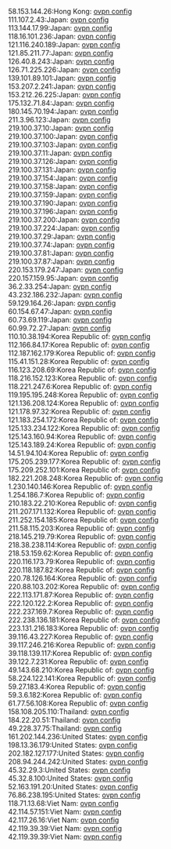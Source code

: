 58.153.144.26:Hong Kong: [ovpn config](vpn/58_153_144_26.ovpn)  
111.107.2.43:Japan: [ovpn config](vpn/111_107_2_43.ovpn)  
113.144.17.99:Japan: [ovpn config](vpn/113_144_17_99.ovpn)  
118.16.101.236:Japan: [ovpn config](vpn/118_16_101_236.ovpn)  
121.116.240.189:Japan: [ovpn config](vpn/121_116_240_189.ovpn)  
121.85.211.77:Japan: [ovpn config](vpn/121_85_211_77.ovpn)  
126.40.8.243:Japan: [ovpn config](vpn/126_40_8_243.ovpn)  
126.71.225.226:Japan: [ovpn config](vpn/126_71_225_226.ovpn)  
139.101.89.101:Japan: [ovpn config](vpn/139_101_89_101.ovpn)  
153.207.2.241:Japan: [ovpn config](vpn/153_207_2_241.ovpn)  
153.212.26.225:Japan: [ovpn config](vpn/153_212_26_225.ovpn)  
175.132.71.84:Japan: [ovpn config](vpn/175_132_71_84.ovpn)  
180.145.70.194:Japan: [ovpn config](vpn/180_145_70_194.ovpn)  
211.3.96.123:Japan: [ovpn config](vpn/211_3_96_123.ovpn)  
219.100.37.10:Japan: [ovpn config](vpn/219_100_37_10.ovpn)  
219.100.37.100:Japan: [ovpn config](vpn/219_100_37_100.ovpn)  
219.100.37.103:Japan: [ovpn config](vpn/219_100_37_103.ovpn)  
219.100.37.11:Japan: [ovpn config](vpn/219_100_37_11.ovpn)  
219.100.37.126:Japan: [ovpn config](vpn/219_100_37_126.ovpn)  
219.100.37.131:Japan: [ovpn config](vpn/219_100_37_131.ovpn)  
219.100.37.154:Japan: [ovpn config](vpn/219_100_37_154.ovpn)  
219.100.37.158:Japan: [ovpn config](vpn/219_100_37_158.ovpn)  
219.100.37.159:Japan: [ovpn config](vpn/219_100_37_159.ovpn)  
219.100.37.190:Japan: [ovpn config](vpn/219_100_37_190.ovpn)  
219.100.37.196:Japan: [ovpn config](vpn/219_100_37_196.ovpn)  
219.100.37.200:Japan: [ovpn config](vpn/219_100_37_200.ovpn)  
219.100.37.224:Japan: [ovpn config](vpn/219_100_37_224.ovpn)  
219.100.37.29:Japan: [ovpn config](vpn/219_100_37_29.ovpn)  
219.100.37.74:Japan: [ovpn config](vpn/219_100_37_74.ovpn)  
219.100.37.81:Japan: [ovpn config](vpn/219_100_37_81.ovpn)  
219.100.37.87:Japan: [ovpn config](vpn/219_100_37_87.ovpn)  
220.153.179.247:Japan: [ovpn config](vpn/220_153_179_247.ovpn)  
220.157.159.95:Japan: [ovpn config](vpn/220_157_159_95.ovpn)  
36.2.33.254:Japan: [ovpn config](vpn/36_2_33_254.ovpn)  
43.232.186.232:Japan: [ovpn config](vpn/43_232_186_232.ovpn)  
59.129.164.26:Japan: [ovpn config](vpn/59_129_164_26.ovpn)  
60.154.67.47:Japan: [ovpn config](vpn/60_154_67_47.ovpn)  
60.73.69.119:Japan: [ovpn config](vpn/60_73_69_119.ovpn)  
60.99.72.27:Japan: [ovpn config](vpn/60_99_72_27.ovpn)  
110.10.38.194:Korea Republic of: [ovpn config](vpn/110_10_38_194.ovpn)  
112.166.84.17:Korea Republic of: [ovpn config](vpn/112_166_84_17.ovpn)  
112.187.162.179:Korea Republic of: [ovpn config](vpn/112_187_162_179.ovpn)  
115.41.151.28:Korea Republic of: [ovpn config](vpn/115_41_151_28.ovpn)  
116.123.208.69:Korea Republic of: [ovpn config](vpn/116_123_208_69.ovpn)  
118.216.152.123:Korea Republic of: [ovpn config](vpn/118_216_152_123.ovpn)  
118.221.247.6:Korea Republic of: [ovpn config](vpn/118_221_247_6.ovpn)  
119.195.195.248:Korea Republic of: [ovpn config](vpn/119_195_195_248.ovpn)  
121.136.208.124:Korea Republic of: [ovpn config](vpn/121_136_208_124.ovpn)  
121.178.97.32:Korea Republic of: [ovpn config](vpn/121_178_97_32.ovpn)  
121.183.254.172:Korea Republic of: [ovpn config](vpn/121_183_254_172.ovpn)  
125.133.234.122:Korea Republic of: [ovpn config](vpn/125_133_234_122.ovpn)  
125.143.160.94:Korea Republic of: [ovpn config](vpn/125_143_160_94.ovpn)  
125.143.189.24:Korea Republic of: [ovpn config](vpn/125_143_189_24.ovpn)  
14.51.94.104:Korea Republic of: [ovpn config](vpn/14_51_94_104.ovpn)  
175.205.239.177:Korea Republic of: [ovpn config](vpn/175_205_239_177.ovpn)  
175.209.252.101:Korea Republic of: [ovpn config](vpn/175_209_252_101.ovpn)  
182.221.208.248:Korea Republic of: [ovpn config](vpn/182_221_208_248.ovpn)  
1.230.140.146:Korea Republic of: [ovpn config](vpn/1_230_140_146.ovpn)  
1.254.186.7:Korea Republic of: [ovpn config](vpn/1_254_186_7.ovpn)  
210.183.22.210:Korea Republic of: [ovpn config](vpn/210_183_22_210.ovpn)  
211.207.171.132:Korea Republic of: [ovpn config](vpn/211_207_171_132.ovpn)  
211.252.154.185:Korea Republic of: [ovpn config](vpn/211_252_154_185.ovpn)  
211.58.115.203:Korea Republic of: [ovpn config](vpn/211_58_115_203.ovpn)  
218.145.219.79:Korea Republic of: [ovpn config](vpn/218_145_219_79.ovpn)  
218.38.238.114:Korea Republic of: [ovpn config](vpn/218_38_238_114.ovpn)  
218.53.159.62:Korea Republic of: [ovpn config](vpn/218_53_159_62.ovpn)  
220.116.173.79:Korea Republic of: [ovpn config](vpn/220_116_173_79.ovpn)  
220.118.187.82:Korea Republic of: [ovpn config](vpn/220_118_187_82.ovpn)  
220.78.126.164:Korea Republic of: [ovpn config](vpn/220_78_126_164.ovpn)  
220.88.103.202:Korea Republic of: [ovpn config](vpn/220_88_103_202.ovpn)  
222.113.171.87:Korea Republic of: [ovpn config](vpn/222_113_171_87.ovpn)  
222.120.122.2:Korea Republic of: [ovpn config](vpn/222_120_122_2.ovpn)  
222.237.169.7:Korea Republic of: [ovpn config](vpn/222_237_169_7.ovpn)  
222.238.136.181:Korea Republic of: [ovpn config](vpn/222_238_136_181.ovpn)  
223.131.216.183:Korea Republic of: [ovpn config](vpn/223_131_216_183.ovpn)  
39.116.43.227:Korea Republic of: [ovpn config](vpn/39_116_43_227.ovpn)  
39.117.246.216:Korea Republic of: [ovpn config](vpn/39_117_246_216.ovpn)  
39.118.139.117:Korea Republic of: [ovpn config](vpn/39_118_139_117.ovpn)  
39.122.7.231:Korea Republic of: [ovpn config](vpn/39_122_7_231.ovpn)  
49.143.68.210:Korea Republic of: [ovpn config](vpn/49_143_68_210.ovpn)  
58.224.122.141:Korea Republic of: [ovpn config](vpn/58_224_122_141.ovpn)  
59.27.183.4:Korea Republic of: [ovpn config](vpn/59_27_183_4.ovpn)  
59.3.6.182:Korea Republic of: [ovpn config](vpn/59_3_6_182.ovpn)  
61.77.56.108:Korea Republic of: [ovpn config](vpn/61_77_56_108.ovpn)  
158.108.205.110:Thailand: [ovpn config](vpn/158_108_205_110.ovpn)  
184.22.20.51:Thailand: [ovpn config](vpn/184_22_20_51.ovpn)  
49.228.37.75:Thailand: [ovpn config](vpn/49_228_37_75.ovpn)  
161.202.144.236:United States: [ovpn config](vpn/161_202_144_236.ovpn)  
198.13.36.179:United States: [ovpn config](vpn/198_13_36_179.ovpn)  
202.182.127.177:United States: [ovpn config](vpn/202_182_127_177.ovpn)  
208.94.244.242:United States: [ovpn config](vpn/208_94_244_242.ovpn)  
45.32.29.3:United States: [ovpn config](vpn/45_32_29_3.ovpn)  
45.32.8.100:United States: [ovpn config](vpn/45_32_8_100.ovpn)  
52.163.191.20:United States: [ovpn config](vpn/52_163_191_20.ovpn)  
76.86.238.195:United States: [ovpn config](vpn/76_86_238_195.ovpn)  
118.71.13.68:Viet Nam: [ovpn config](vpn/118_71_13_68.ovpn)  
42.114.57.151:Viet Nam: [ovpn config](vpn/42_114_57_151.ovpn)  
42.117.26.16:Viet Nam: [ovpn config](vpn/42_117_26_16.ovpn)  
42.119.39.39:Viet Nam: [ovpn config](vpn/42_119_39_39.ovpn)  
42.119.39.39:Viet Nam: [ovpn config](vpn/42_119_39_39.ovpn)  

